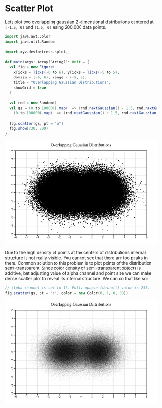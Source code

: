 # Scatter Plot

Lets plot two overlapping gaussian 2-dimensional distributions centered at
`(-1.5, 0)` and `(1.5, 0)` using 200,000 data points.

```scala
import java.awt.Color
import java.util.Random

import xyz.devfortress.splot._

def main(args: Array[String]): Unit = {
  val fig = new Figure(
    xTicks = Ticks(-6 to 6), yTicks = Ticks(-5 to 5),
    domain = (-6, 6), range = (-5, 5),
    title = "Overlapping Gaussian Distributions",
    showGrid = true
  )

  val rnd = new Random()
  val gs = (0 to 100000).map(_ => (rnd.nextGaussian() - 1.5, rnd.nextGaussian())) ++
    (0 to 100000).map(_ => (rnd.nextGaussian() + 1.5, rnd.nextGaussian()))

  fig.scatter(gs, pt = "o")
  fig.show(730, 500)
}
```

![](scatter-plot-1.png)

Due to the high density of points at the centers of distributions internal structure
is not really visible. You cannot see that there are too peaks in there. Common solution
to this problem is to plot points of the distribution semi-transparent. Since
color density of semi-transparent objects is additive, but adjusting value of alpha channel
and point size we can make dense scatter plot to reveal its internal structure. We can do
that like so:

```scala
// Alpha channel is set to 10. Fully opaque (default) value is 255.
fig.scatter(gs, pt = "o", color = new Color(0, 0, 0, 10))
```

![](scatter-plot-2.png)
